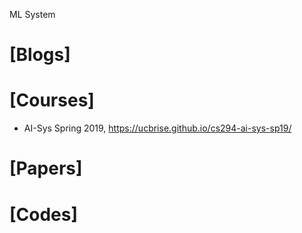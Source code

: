 ML System

# [Blogs]


# [Courses]
+ AI-Sys Spring 2019, https://ucbrise.github.io/cs294-ai-sys-sp19/


# [Papers]


# [Codes]
